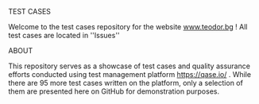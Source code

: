 TEST CASES

Welcome to the test cases repository for the website www.teodor.bg ! All test cases are located in ''Issues''

ABOUT

This repository serves as a showcase of test cases and quality assurance efforts conducted using test management platform https://qase.io/ . While there are 95 more test cases written on the platform, only a selection of them are presented here on GitHub for demonstration purposes.

